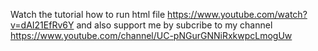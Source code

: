 Watch the tutorial how to run html file https://www.youtube.com/watch?v=dAI21EfRv6Y
and also support me by subcribe to my channel https://www.youtube.com/channel/UC-pNGurGNNiRxkwpcLmogUw
